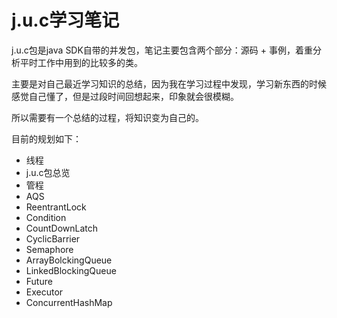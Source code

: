 # <i class="fab fa-java"></i>j.u.c学习笔记

j.u.c包是java SDK自带的并发包，笔记主要包含两个部分：源码 + 事例，着重分析平时工作中用到的比较多的类。

主要是对自己最近学习知识的总结，因为我在学习过程中发现，学习新东西的时候感觉自己懂了，但是过段时间回想起来，印象就会很模糊。

所以需要有一个总结的过程，将知识变为自己的。

目前的规划如下：

* 线程
* j.u.c包总览
* 管程
* AQS
* ReentrantLock
* Condition
* CountDownLatch
* CyclicBarrier
* Semaphore
* ArrayBolckingQueue
* LinkedBlockingQueue
* Future
* Executor
* ConcurrentHashMap
